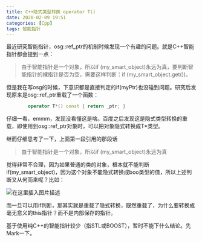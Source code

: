 ```yaml
---
title: C++隐式类型转换 operator T()
date: 2020-02-09 19:51
categories: [Cpp]
tags: 智能指针
---
```

最近研究智能指针，osg::ref_ptr的机制时候发现一个有趣的问题。就是C++智能指针都会提到一点：

>由于智能指针是一个对象，所以if (my_smart_object)永远为真，要判断智能指针的裸指针是否为空，需要这样判断：if (my_smart_object.get())。

但是我在写osg的时候，下意识都是直接判定的if(myPtr)也没碰到问题。研究后发现原来是osg::ref_ptr重载了一个函数：

```cpp
        operator T*() const { return _ptr; }
```

仔细一看，emmm，发现没看懂这是啥。百度之后发现这是隐式类型转换的重载，即使用到osg::ref_ptr对象时，可以把对象隐式转换成T*类型。

继而仔细思考了一下，上面第一段引用的那段话
>由于智能指针是一个对象，所以if (my_smart_object)永远为真

觉得非常不合理，因为如果普通的类的对象，根本就不能判断if(my_smart_object)，因为这个对象不能隐式转换成boo类型的值，所以上述判断又从何而来呢？比如：

![在这里插入图片描述](https://picbed.olimi.icu//img/202303291940957.png)

而一旦可以用if判断，那其实就是重载了隐式转换，既然重载了，为什么要转换成毫无意义的this指针？而不是内部保存的指针。

基于使用纯C++的智能指针较少（指STL或BOOST），暂时不能下什么结论。先 Mark一下。
